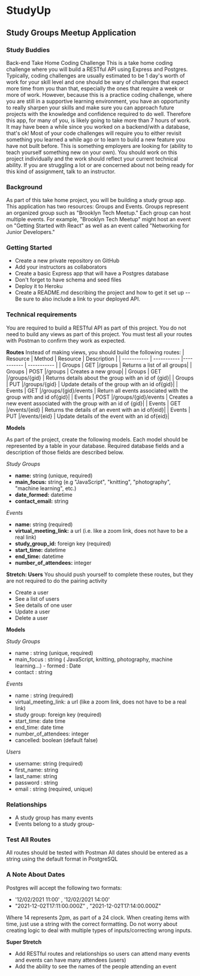 # StudyUp

## Study Groups Meetup Application

### Study Buddies

Back-end Take Home Coding Challenge
This is a take home coding challenge where you will build a RESTful API using Express and Postgres.
Typically, coding challenges are usually estimated to be 1 day's worth of work for your skill level and one should be wary of challenges that expect more time from you than that, especially the ones that require a week or more of work.
However, because this is a practice coding challenge, where you are still in a supportive learning environment, you have an opportunity to really sharpen your skills and make sure you can approach future projects with the knowledge and confidence required to do well. Therefore this app, for many of you, is likely going to take more than 7 hours of work.
It may have been a while since you worked on a backend/with a database, that's ok! Most of your code challenges will require you to either revisit something you learned a while ago or to learn to build a new feature you have not built before. This is something employers are looking for (ability to teach yourself something new on your own).
You should work on this project individually and the work should reflect your current technical ability. If you are struggling a lot or are concerned about not being ready for this kind of assignment, talk to an instructor.

### Background

As part of this take home project, you will be building a study group app. This application has two resources: Groups and Events. Groups represent an organized group such as "Brooklyn Tech Meetup." Each group can host multiple events. For example, "Brooklyn Tech Meetup" might host an event on "Getting Started with React" as well as an event called "Networking for Junior Developers."

### Getting Started

- Create a new private repository on GitHub
- Add your instructors as collaborators
- Create a basic Express app that will have a Postgres database
- Don't forget to have schema and seed files
- Deploy it to Heroku
- Create a README.md describing the project and how to get it set up
  -- Be sure to also include a link to your deployed API.

### Technical requirements

You are required to build a RESTful API as part of this project. You do not need to build any views as part of this project. You must test all your routes with Postman to confirm they work as expected.

**Routes**
Instead of making views, you should build the following routes:
| Resource | Method | Resource | Description |
| ----------- | ----------- |----------- | ----------- |
| Groups | GET |/groups | Returns a list of all groups|
| Groups | POST |/groups | Creates a new group|
| Groups | GET |/groups/{gid} | Returns details about the group with an id of {gid}|
| Groups | PUT |/groups/{gid} | Update details of the group with an id of{gid}|
| Events | GET |/groups/{gid}/events | Return all events associated with the group with and id of{gid}|
| Events | POST |/groups/{gid}/events | Creates a new event associated with the group with an id of {gid}|
| Events | GET |/events/{eid} | Returns the details of an event with an id of{eid}|
| Events | PUT |/events/{eid} | Update details of the event with an id of{eid}|

**Models**

As part of the project, create the following models. Each model should be represented by a table in your database. Required database fields and a description of those fields are described below.

*Study Groups*

- **name:** string (unique, required)
- **main_focus:** string (e.g "JavaScript", "knitting", "photography", "machine learning", etc.)
- **date_formed:** datetime
- **contact_email:** string

*Events*

- **name:** string (required)
- **virtual_meeting_link:** a url (i.e. like a zoom link, does not have to be a real link)
- **study_group_id:** foreign key (required)
- **start_time:** datetime
- **end_time:** datetime
- **number_of_attendees:** integer

**Stretch: Users**
You should push yourself to complete these routes, but they are not required to do the pairing activity

- Create a user
- See a list of users
- See details of one user
- Update a user
- Delete a user

**Models**

*Study Groups*

- name : string (unique, required)
- main_focus : string ( JavaScript, knitting, photography, machine learning...) - formed : Date
- contact : string

*Events*

- name : string (required)
- virtual_meeting_link: a url (like a zoom link, does not have to be a real link)
- study group: foreign key (required)
- start_time: date time
- end_time: date time
- number_of_attendees: integer
- cancelled: boolean (default false)

*Users*

- username: string (required)
- first_name: string
- last_name: string
- password : string
- email : string (required, unique)

### Relationships

- A study group has many events
- Events belong to a study group-

### Test All Routes

All routes should be tested with Postman
All dates should be entered as a string using the default format in PostgreSQL

### A Note About Dates

Postgres will accept the following two formats:

- '12/02/2021 11:00' , '12/02/2021 14:00'
- "2021-12-02T17:11:00.000Z" , "2021-12-02T17:14:00.000Z"

Where 14 represents 2pm, as part of a 24 clock.
When creating items with time, just use a string with the correct formatting. Do not worry about creating logic to deal with multiple types of inputs/correcting wrong inputs.

**Super Stretch**

- Add RESTful routes and relationships so users can attend many events and events can have many attendees (users)
- Add the ability to see the names of the people attending an event
